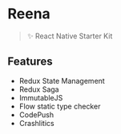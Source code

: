 # Reena
> :sparkles: React Native Starter Kit

## Features
- Redux State Management
- Redux Saga
- ImmutableJS
- Flow static type checker
- CodePush
- Crashlitics
